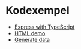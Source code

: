 # Kodexempel

- [Express with TypeScript](express-ts.md)
- [HTML demo](html-demo.md)
- [Generate data](python-generate-data.md)